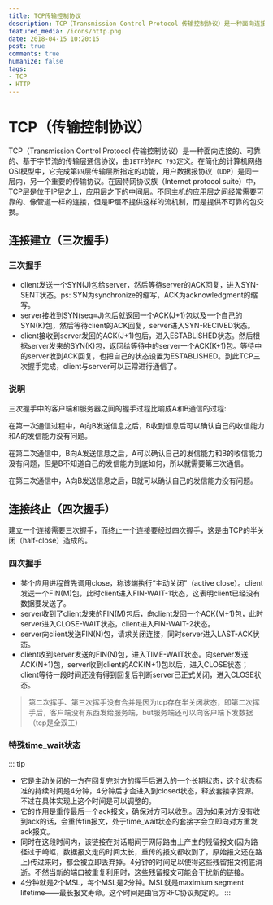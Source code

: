 ```yaml
---
title: TCP传输控制协议
description: TCP（Transmission Control Protocol 传输控制协议）是一种面向连接的、可靠的、基于字节流的传输层通信协议，由IETF的RFC 793定义。
featured_media: /icons/http.png
date: 2018-04-15 10:20:15
post: true
comments: true
humanize: false
tags:
- TCP
- HTTP
---
```


# TCP（传输控制协议）
TCP（Transmission Control Protocol 传输控制协议）是一种面向连接的、可靠的、基于字节流的传输层通信协议，由`IETF`的`RFC 793`定义。在简化的计算机网络OSI模型中，它完成第四层传输层所指定的功能，用户数据报协议（`UDP`）是同一层内，另一个重要的传输协议。在因特网协议族（Internet protocol suite）中，TCP层是位于IP层之上，应用层之下的中间层。不同主机的应用层之间经常需要可靠的、像管道一样的连接，但是IP层不提供这样的流机制，而是提供不可靠的包交换。

## 连接建立（三次握手）
### 三次握手
- client发送一个SYN(J)包给server，然后等待server的ACK回复，进入SYN-SENT状态。ps: SYN为synchronize的缩写，ACK为acknowledgment的缩写。
- server接收到SYN(seq=J)包后就返回一个ACK(J+1)包以及一个自己的SYN(K)包，然后等待client的ACK回复，server进入SYN-RECIVED状态。
- client接收到server发回的ACK(J+1)包后，进入ESTABLISHED状态。然后根据server发来的SYN(K)包，返回给等待中的server一个ACK(K+1)包。等待中的server收到ACK回复，也把自己的状态设置为ESTABLISHED。到此TCP三次握手完成，client与server可以正常进行通信了。

### 说明
三次握手中的客户端和服务器之间的握手过程比喻成A和B通信的过程:

在第一次通信过程中，A向B发送信息之后，B收到信息后可以确认自己的收信能力和A的发信能力没有问题。

在第二次通信中，B向A发送信息之后，A可以确认自己的发信能力和B的收信能力没有问题，但是B不知道自己的发信能力到底如何，所以就需要第三次通信。

在第三次通信中，A向B发送信息之后，B就可以确认自己的发信能力没有问题。

## 连接终止（四次握手）
建立一个连接需要三次握手，而终止一个连接要经过四次握手，这是由TCP的半关闭（half-close）造成的。
### 四次握手
- 某个应用进程首先调用close，称该端执行“主动关闭”（active close）。client发送一个FIN(M)包，此时client进入FIN-WAIT-1状态，这表明client已经没有数据要发送了。
- server收到了client发来的FIN(M)包后，向client发回一个ACK(M+1)包，此时server进入CLOSE-WAIT状态，client进入FIN-WAIT-2状态。
- server向client发送FIN(N)包，请求关闭连接，同时server进入LAST-ACK状态。
- client收到server发送的FIN(N)包，进入TIME-WAIT状态。向server发送ACK(N+1)包，server收到client的ACK(N+1)包以后，进入CLOSE状态；client等待一段时间还没有得到回复后判断server已正式关闭，进入CLOSE状态。

> 第二次挥手、第三次挥手没有合并是因为tcp存在半关闭状态，即第二次挥手后，客户端没有东西发给服务端，but服务端还可以向客户端下发数据（tcp是全双工）

### 特殊time_wait状态
::: tip
- 它是主动关闭的一方在回复完对方的挥手后进入的一个长期状态，这个状态标准的持续时间是4分钟，4分钟后才会进入到closed状态，释放套接字资源。不过在具体实现上这个时间是可以调整的。
- 它的作用是重传最后一个ack报文，确保对方可以收到。因为如果对方没有收到ack的话，会重传fin报文，处于time_wait状态的套接字会立即向对方重发ack报文。
- 同时在这段时间内，该链接在对话期间于网际路由上产生的残留报文(因为路径过于崎岖，数据报文走的时间太长，重传的报文都收到了，原始报文还在路上)传过来时，都会被立即丢弃掉。4分钟的时间足以使得这些残留报文彻底消逝。不然当新的端口被重复利用时，这些残留报文可能会干扰新的链接。
- 4分钟就是2个MSL，每个MSL是2分钟。MSL就是maximium segment lifetime——最长报文寿命。这个时间是由官方RFC协议规定的。
:::